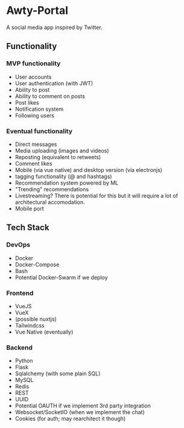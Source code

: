 # Awty-Portal

A social media app inspired by Twitter.

## Functionality

### MVP functionality

  - User accounts
  - User authentication (with JWT)
  - Ability to post
  - Ability to comment on posts
  - Post likes
  - Notification system
  - Following users

### Eventual functionality

  - Direct messages
  - Media uploading (images and videos)
  - Reposting (equivalent to retweets)
  - Comment likes
  - Mobile (via vue native) and desktop version (via electronjs)
  - tagging functionality (@ and hashtags)
  - Recommendation system powered by ML
  - "Trending" recommendations
  - Livestreaming? There is potential for this but it will require a lot of architectural accomodation.
  - Mobile port

## Tech Stack

### DevOps 

  - Docker
  - Docker-Compose
  - Bash
  - Potential Docker-Swarm if we deploy
  
### Frontend
  
  - VueJS
  - VueX
  - (possible nuxtjs)
  - Tailwindcss
  - Vue Native (eventually)

### Backend

  - Python
  - Flask
  - Sqlalchemy (with some plain SQL)
  - MySQL
  - Redis
  - REST
  - UUID
  - Potential OAUTH if we implement 3rd party integration
  - Websocket/SocketIO (when we implement the chat)
  - Cookies (for auth; may rearchitect it though)
